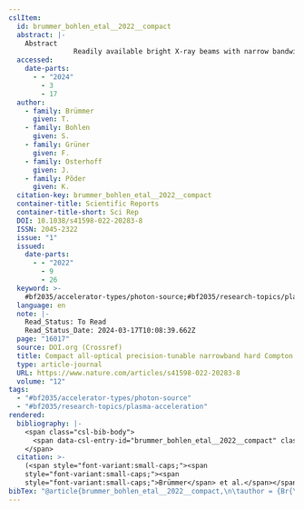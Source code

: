 ```yaml
---
cslItem:
  id: brummer_bohlen_etal__2022__compact
  abstract: |-
    Abstract
                Readily available bright X-ray beams with narrow bandwidth and tunable energy promise to unlock novel developments in a wide range of applications. Among emerging alternatives to large-scale and costly present-day radiation sources which severely restrict the availability of such beams, compact laser-plasma-accelerator-driven inverse Compton scattering sources show great potential. However, these sources are currently limited to tens of percent bandwidths, unacceptably large for many applications. Here, we show conceptually that using active plasma lenses to tailor the electron bunch-photon interaction, tunable X-ray and gamma beams with percent-level bandwidths can be produced. The central X-ray energy is tunable by varying the focusing strength of the lens, without changing electron bunch properties, allowing for precision-tuning the X-ray beam energy. This method is a key development towards laser-plasma-accelerator-driven narrowband, precision tunable femtosecond photon sources, enabling a paradigm shift and proliferation of compact X-ray applications.
  accessed:
    date-parts:
      - - "2024"
        - 3
        - 17
  author:
    - family: Brümmer
      given: T.
    - family: Bohlen
      given: S.
    - family: Grüner
      given: F.
    - family: Osterhoff
      given: J.
    - family: Põder
      given: K.
  citation-key: brummer_bohlen_etal__2022__compact
  container-title: Scientific Reports
  container-title-short: Sci Rep
  DOI: 10.1038/s41598-022-20283-8
  ISSN: 2045-2322
  issue: "1"
  issued:
    date-parts:
      - - "2022"
        - 9
        - 26
  keyword: >-
    #bf2035/accelerator-types/photon-source;#bf2035/research-topics/plasma-acceleration
  language: en
  note: |-
    Read_Status: To Read
    Read_Status_Date: 2024-03-17T10:08:39.662Z
  page: "16017"
  source: DOI.org (Crossref)
  title: Compact all-optical precision-tunable narrowband hard Compton X-ray source
  type: article-journal
  URL: https://www.nature.com/articles/s41598-022-20283-8
  volume: "12"
tags:
  - "#bf2035/accelerator-types/photon-source"
  - "#bf2035/research-topics/plasma-acceleration"
rendered:
  bibliography: |-
    <span class="csl-bib-body">
      <span data-csl-entry-id="brummer_bohlen_etal__2022__compact" class="csl-entry"><span class='author-bib'>Brümmer, Bohlen, S., Grüner, F., Osterhoff, J., &#38; Põder, K.</span>. <span class='date-bib'>(2022)</span>. <span class='title'><b>Compact all-optical precision-tunable narrowband hard Compton X-ray source</b></span>. <i>Scientific Reports</i>, <i>12</i>(1), 16017. <span class='URL'><a href='https://doi.org/10.1038/s41598-022-20283-8'>LINK</a></span></span>
    </span>
  citation: >-
    (<span style="font-variant:small-caps;"><span
    style="font-variant:small-caps;"><span
    style="font-variant:small-caps;">Brümmer</span> et al.</span></span>, 2022)
bibTex: "@article{brummer_bohlen_etal__2022__compact,\n\tauthor = {Br{\\\" u}mmer, T. and Bohlen, S. and Gr{\\\" u}ner, F. and Osterhoff, J. and P{\\~ o}der, K.},\n\tjournal = {Scientific Reports},\n\tnumber = {1},\n\tyear = {2022},\n\tmonth = {sep 26},\n\tnote = {Read\\textunderscore{}Status: To Read\nRead\\textunderscore{}Status\\textunderscore{}Date: 2024-03-17T10:08:39.662Z},\n\tpages = {16017},\n\ttitle = {Compact all-optical precision-tunable narrowband hard {Compton} {X}-ray source},\n\thowpublished = {https://www.nature.com/articles/s41598-022-20283-8},\n\tvolume = {12},\n}\n\n"
---
```

